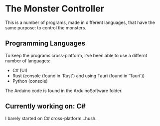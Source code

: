 # The Monster Controller

This is a number of programs, made in different languages, that have the same purpose: to control the monsters.

## Programming Languages

To keep the programs cross-platform, I've been able to use a differnt number of languages:

- C# (UI)
- Rust (console (found in 'Rust') and using Tauri (found in 'Tauri'))
- Python (console)

The Arduino code is found in the ArduinoSoftware folder.

## Currently working on: C#

I barely started on C# cross-platform...hush.